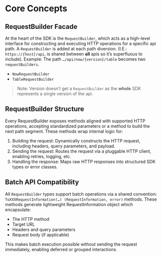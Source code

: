 # Core Concepts

## RequestBuilder Facade

At the heart of the SDK is the `RequestBuilder`, which acts as a high-level interface for constructing and executing HTTP operations for a specific api path. A `RequestBuilder` is added at each path diversion. (I.E.: <code>https://<var>{host}</var>/api</code>, is shared between **all** apis so it’s superfluous to include).
Example:
The path `…/api/now/{version}/table`  becomes two `requestBuilders`.

- `NowRequestBuilder`
- `TableRequestBuilder`

> Note: Version doesn’t get a `RequestBuilder` as the **whole** SDK represents a single version of the api.

## RequestBuilder Structure

Every RequestBuilder exposes methods aligned with supported HTTP operations, accepting standardized parameters or a method to build the next path segment. 
These methods wrap internal logic for:

1. Building the request: Dynamically constructs the HTTP request, including headers, query parameters, and payload.
2. Sending the request: Routes the request via a pluggable HTTP client, enabling retries, logging, etc.
3. Handling the response: Maps raw HTTP responses into structured SDK types or error classes.

## Batch API Compatibility

All `RequestBuilder` types support batch operations via a shared convention:
`ToXXXRequestInformation(…) (RequestInformation, error)` methods.
These methods generate lightweight RequestInformation object which encapsulate:

* The HTTP method
* Target URL
* Headers and query parameters
* Request body (if applicable)

This makes batch execution possible without sending the request immediately, enabling deferred or grouped interactions.
